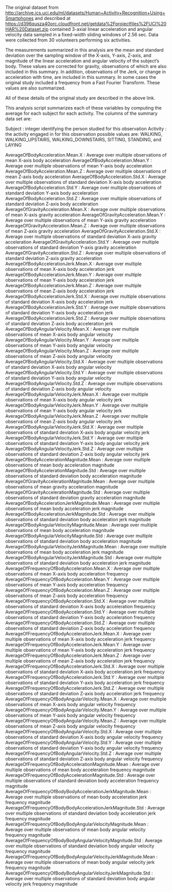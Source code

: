 The original dataset from http://archive.ics.uci.edu/ml/datasets/Human+Activity+Recognition+Using+Smartphones
and described at https://d396qusza40orc.cloudfront.net/getdata%2Fprojectfiles%2FUCI%20HAR%20Dataset.zip
contained 3-axial linear acceleration and angular velocity data sampled in a fixed-width sliding windows of 2.56 sec.
Data were collected from 30 volunteers performing six activities.  

The measurements summarized in this analysis are the mean and standard deviation over the sampling window of the X-axis,
Y-axis, Z-axis, and magnitude of the linear acceleration and angular velocity of the subject’s body.  These values are
corrected for gravity, observations of which are also included in this summary.  In addition, observations of the Jerk,
or change in acceleration with time, are included in this summary.  In some cases the original study included a frequency
from a Fast Fourier Transform.  These values are also summarized.

All of these details of the original study are described in the above link.  

This analysis script summarizes each of these variables by computing the average for each subject for each activity.
The columns of the summary data set are:

Subject : integer identifying the person studied for this observation
Activity : the activity engaged in for this observation
           possible values are: WALKING, WALKING_UPSTAIRS, WALKING_DOWNSTAIRS, SITTING, STANDING, and LAYING

AverageOfBodyAcceleration.Mean.X : Average over multiple observations of mean X-axis body acceleration
AverageOfBodyAcceleration.Mean.Y : Average over multiple observations of mean Y-axis body acceleration
AverageOfBodyAcceleration.Mean.Z : Average over multiple observations of mean Z-axis body acceleration
AverageOfBodyAcceleration.Std.X : Average over multiple observations of standard deviation X-axis body acceleration
AverageOfBodyAcceleration.Std.Y : Average over multiple observations of standard deviation Y-axis body acceleration
AverageOfBodyAcceleration.Std.Z : Average over multiple observations of standard deviation Z-axis body acceleration
AverageOfGravityAcceleration.Mean.X : Average over multiple observations of mean X-axis gravity acceleration
AverageOfGravityAcceleration.Mean.Y : Average over multiple observations of mean Y-axis gravity acceleration
AverageOfGravityAcceleration.Mean.Z : Average over multiple observations of mean Z-axis gravity acceleration
AverageOfGravityAcceleration.Std.X : Average over multiple observations of standard deviation X-axis gravity acceleration
AverageOfGravityAcceleration.Std.Y : Average over multiple observations of standard deviation Y-axis gravity acceleration
AverageOfGravityAcceleration.Std.Z : Average over multiple observations of standard deviation Z-axis gravity acceleration
AverageOfBodyAccelerationJerk.Mean.X : Average over multiple observations of mean X-axis body acceleration jerk
AverageOfBodyAccelerationJerk.Mean.Y : Average over multiple observations of mean Y-axis body acceleration jerk
AverageOfBodyAccelerationJerk.Mean.Z : Average over multiple observations of mean Z-axis body acceleration jerk
AverageOfBodyAccelerationJerk.Std.X : Average over multiple observations of standard deviation X-axis body acceleration jerk
AverageOfBodyAccelerationJerk.Std.Y : Average over multiple observations of standard deviation Y-axis body acceleration jerk
AverageOfBodyAccelerationJerk.Std.Z : Average over multiple observations of standard deviation Z-axis body acceleration jerk
AverageOfBodyAngularVelocity.Mean.X : Average over multiple observations of mean X-axis body angular velocity
AverageOfBodyAngularVelocity.Mean.Y : Average over multiple observations of mean Y-axis body angular velocity
AverageOfBodyAngularVelocity.Mean.Z : Average over multiple observations of mean Z-axis body angular velocity
AverageOfBodyAngularVelocity.Std.X : Average over multiple observations of standard deviation X-axis body angular velocity
AverageOfBodyAngularVelocity.Std.Y : Average over multiple observations of standard deviation Y-axis body angular velocity
AverageOfBodyAngularVelocity.Std.Z : Average over multiple observations of standard deviation Z-axis body angular velocity
AverageOfBodyAngularVelocityJerk.Mean.X : Average over multiple observations of mean X-axis body angular velocity jerk
AverageOfBodyAngularVelocityJerk.Mean.Y : Average over multiple observations of mean Y-axis body angular velocity jerk
AverageOfBodyAngularVelocityJerk.Mean.Z : Average over multiple observations of mean Z-axis body angular velocity jerk
AverageOfBodyAngularVelocityJerk.Std.X : Average over multiple observations of standard deviation X-axis body angular velocity jerk
AverageOfBodyAngularVelocityJerk.Std.Y : Average over multiple observations of standard deviation Y-axis body angular velocity jerk
AverageOfBodyAngularVelocityJerk.Std.Z : Average over multiple observations of standard deviation Z-axis body angular velocity jerk
AverageOfBodyAccelerationMagnitude.Mean : Average over multiple observations of mean body acceleration magnitude
AverageOfBodyAccelerationMagnitude.Std : Average over multiple observations of standard deviation body acceleration magnitude
AverageOfGravityAccelerationMagnitude.Mean : Average over multiple observations of mean gravity acceleration magnitude
AverageOfGravityAccelerationMagnitude.Std : Average over multiple observations of standard deviation gravity acceleration magnitude
AverageOfBodyAccelerationJerkMagnitude.Mean : Average over multiple observations of mean body acceleration jerk magnitude
AverageOfBodyAccelerationJerkMagnitude.Std : Average over multiple observations of standard deviation body acceleration jerk magnitude
AverageOfBodyAngularVelocityMagnitude.Mean : Average over multiple observations of mean body acceleration magnitude
AverageOfBodyAngularVelocityMagnitude.Std : Average over multiple observations of standard deviation body acceleration magnitude
AverageOfBodyAngularVelocityJerkMagnitude.Mean : Average over multiple observations of mean body acceleration jerk magnitude
AverageOfBodyAngularVelocityJerkMagnitude.Std : Average over multiple observations of standard deviation body acceleration jerk magnitude
AverageOfFrequencyOfBodyAcceleration.Mean.X : Average over multiple observations of mean X-axis body acceleration frequency
AverageOfFrequencyOfBodyAcceleration.Mean.Y : Average over multiple observations of mean Y-axis body acceleration frequency
AverageOfFrequencyOfBodyAcceleration.Mean.Z : Average over multiple observations of mean Z-axis body acceleration frequency
AverageOfFrequencyOfBodyAcceleration.Std.X : Average over multiple observations of standard deviation X-axis body acceleration frequency
AverageOfFrequencyOfBodyAcceleration.Std.Y : Average over multiple observations of standard deviation Y-axis body acceleration frequency
AverageOfFrequencyOfBodyAcceleration.Std.Z : Average over multiple observations of standard deviation Z-axis body acceleration frequency
AverageOfFrequencyOfBodyAccelerationJerk.Mean.X : Average over multiple observations of mean X-axis body acceleration jerk frequency
AverageOfFrequencyOfBodyAccelerationJerk.Mean.Y : Average over multiple observations of mean Y-axis body acceleration jerk frequency
AverageOfFrequencyOfBodyAccelerationJerk.Mean.Z : Average over multiple observations of mean Z-axis body acceleration jerk frequency
AverageOfFrequencyOfBodyAccelerationJerk.Std.X : Average over multiple observations of standard deviation X-axis body acceleration jerk frequency
AverageOfFrequencyOfBodyAccelerationJerk.Std.Y : Average over multiple observations of standard deviation Y-axis body acceleration jerk frequency
AverageOfFrequencyOfBodyAccelerationJerk.Std.Z : Average over multiple observations of standard deviation Z-axis body acceleration jerk frequency
AverageOfFrequencyOfBodyAngularVelocity.Mean.X : Average over multiple observations of mean X-axis body angular velocity frequency
AverageOfFrequencyOfBodyAngularVelocity.Mean.Y : Average over multiple observations of mean Y-axis body angular velocity frequency
AverageOfFrequencyOfBodyAngularVelocity.Mean.Z : Average over multiple observations of mean Z-axis body angular velocity frequency
AverageOfFrequencyOfBodyAngularVelocity.Std.X : Average over multiple observations of standard deviation X-axis body angular velocity frequency
AverageOfFrequencyOfBodyAngularVelocity.Std.Y : Average over multiple observations of standard deviation Y-axis body angular velocity frequency
AverageOfFrequencyOfBodyAngularVelocity.Std.Z : Average over multiple observations of standard deviation Z-axis body angular velocity frequency
AverageOfFrequencyOfBodyAccelerationMagnitude.Mean : Average over multiple observations of mean body acceleration frequency magnitude
AverageOfFrequencyOfBodyAccelerationMagnitude.Std : Average over multiple observations of standard deviation body acceleration frequency magnitude
AverageOfFrequencyOfBodyBodyAccelerationJerkMagnitude.Mean : Average over multiple observations of mean body acceleration jerk frequency magnitude
AverageOfFrequencyOfBodyBodyAccelerationJerkMagnitude.Std : Average over multiple observations of standard deviation body acceleration jerk frequency magnitude
AverageOfFrequencyOfBodyBodyAngularVelocityMagnitude.Mean : Average over multiple observations of mean body angular velocity frequency magnitude
AverageOfFrequencyOfBodyBodyAngularVelocityMagnitude.Std : Average over multiple observations of standard deviation body angular velocity frequency magnitude
AverageOfFrequencyOfBodyBodyAngularVelocityJerkMagnitude.Mean : Average over multiple observations of mean body angular velocity jerk frequency magnitude
AverageOfFrequencyOfBodyBodyAngularVelocityJerkMagnitude.Std : Average over multiple observations of standard deviation body angular velocity jerk frequency magnitude